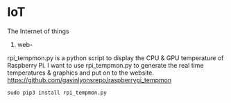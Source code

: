 # IoT
The Internet of things

1) web- 

rpi_tempmon.py is a python script to display the CPU & GPU temperature of Raspberry Pi. I want to use rpi_tempmon.py to generate the real time temperatures & graphics and put on to the website. 
https://github.com/gavinlyonsrepo/raspberrypi_tempmon
```
sudo pip3 install rpi_tempmon.py
```
